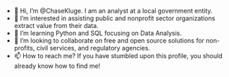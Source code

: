 - 👋 Hi, I’m @ChaseKluge.  I am an analyst at a local government entity.
- 👀 I’m interested in assisting public and nonprofit sector organizations extract value from their data.
- 🌱 I’m learning Python and SQL focusing on Data Analysis.
- 💞️ I’m looking to collaborate on free and open source solutions for non-profits, civil services, and regulatory agencies.
- 📫 How to reach me? If you have stumbled upon this profile, you should already know how to find me!

<!---
ChaseKluge/ChaseKluge is a ✨ special ✨ repository because its `README.md` (this file) appears on your GitHub profile.
You can click the Preview link to take a look at your changes.
--->
